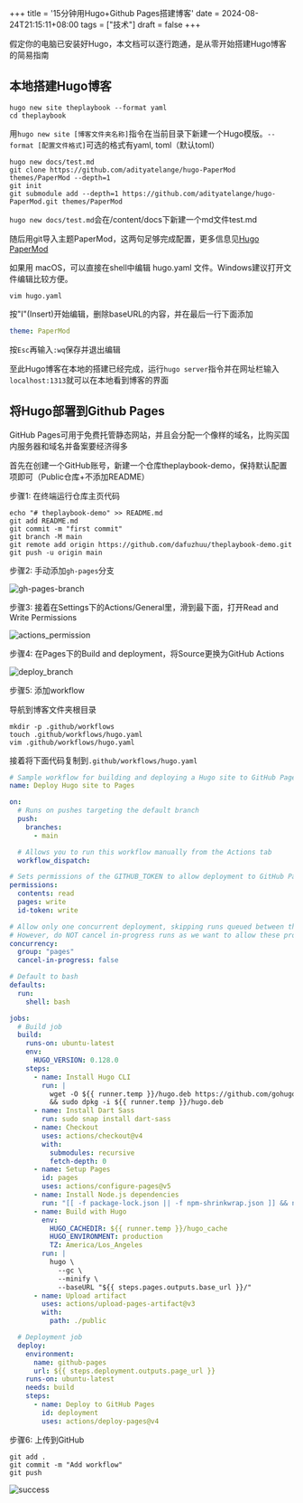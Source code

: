 +++
title = '15分钟用Hugo+Github Pages搭建博客'
date = 2024-08-24T21:15:11+08:00
tags = ["技术"]
draft = false
+++

假定你的电脑已安装好Hugo，本文档可以逐行跑通，是从零开始搭建Hugo博客的简易指南

## 本地搭建Hugo博客

```shell
hugo new site theplaybook --format yaml
cd theplaybook
```

用`hugo new site [博客文件夹名称]`指令在当前目录下新建一个Hugo模版。`--format [配置文件格式]`可选的格式有yaml, toml（默认toml）

```shell
hugo new docs/test.md
git clone https://github.com/adityatelange/hugo-PaperMod themes/PaperMod --depth=1
git init
git submodule add --depth=1 https://github.com/adityatelange/hugo-PaperMod.git themes/PaperMod
```

`hugo new docs/test.md`会在/content/docs下新建一个md文件test.md

随后用git导入主题PaperMod，这两句足够完成配置，更多信息见[Hugo PaperMod](https://github.com/adityatelange/hugo-PaperMod)

如果用 macOS，可以直接在shell中编辑 hugo.yaml 文件。Windows建议打开文件编辑比较方便。

```shell
vim hugo.yaml
```

按"I"(Insert)开始编辑，删除baseURL的内容，并在最后一行下面添加

```yaml
theme: PaperMod
```

按`Esc`再输入`:wq`保存并退出编辑

至此Hugo博客在本地的搭建已经完成，运行`hugo server`指令并在网址栏输入`localhost:1313`就可以在本地看到博客的界面

## 将Hugo部署到Github Pages

GitHub Pages可用于免费托管静态网站，并且会分配一个像样的域名，比购买国内服务器和域名并备案要经济得多

首先在创建一个GitHub账号，新建一个仓库theplaybook-demo，保持默认配置项即可（Public仓库+不添加README）

步骤1: 在终端运行仓库主页代码

```shell
echo "# theplaybook-demo" >> README.md
git add README.md
git commit -m "first commit"
git branch -M main
git remote add origin https://github.com/dafuzhuu/theplaybook-demo.git
git push -u origin main
```

步骤2: 手动添加`gh-pages`分支

![gh-pages-branch](gh-pages-branch.jpg)

步骤3: 接着在Settings下的Actions/General里，滑到最下面，打开Read and Write Permissions

![actions_permission](actions_permission.jpg)

步骤4: 在Pages下的Build and deployment，将Source更换为GitHub Actions

![deploy_branch](deploy_branch.png)

步骤5: 添加workflow

导航到博客文件夹根目录

```shell
mkdir -p .github/workflows
touch .github/workflows/hugo.yaml
vim .github/workflows/hugo.yaml
```

接着将下面代码复制到`.github/workflows/hugo.yaml`

```yaml
# Sample workflow for building and deploying a Hugo site to GitHub Pages
name: Deploy Hugo site to Pages

on:
  # Runs on pushes targeting the default branch
  push:
    branches:
      - main

  # Allows you to run this workflow manually from the Actions tab
  workflow_dispatch:

# Sets permissions of the GITHUB_TOKEN to allow deployment to GitHub Pages
permissions:
  contents: read
  pages: write
  id-token: write

# Allow only one concurrent deployment, skipping runs queued between the run in-progress and latest queued.
# However, do NOT cancel in-progress runs as we want to allow these production deployments to complete.
concurrency:
  group: "pages"
  cancel-in-progress: false

# Default to bash
defaults:
  run:
    shell: bash

jobs:
  # Build job
  build:
    runs-on: ubuntu-latest
    env:
      HUGO_VERSION: 0.128.0
    steps:
      - name: Install Hugo CLI
        run: |
          wget -O ${{ runner.temp }}/hugo.deb https://github.com/gohugoio/hugo/releases/download/v${HUGO_VERSION}/hugo_extended_${HUGO_VERSION}_linux-amd64.deb \
          && sudo dpkg -i ${{ runner.temp }}/hugo.deb          
      - name: Install Dart Sass
        run: sudo snap install dart-sass
      - name: Checkout
        uses: actions/checkout@v4
        with:
          submodules: recursive
          fetch-depth: 0
      - name: Setup Pages
        id: pages
        uses: actions/configure-pages@v5
      - name: Install Node.js dependencies
        run: "[[ -f package-lock.json || -f npm-shrinkwrap.json ]] && npm ci || true"
      - name: Build with Hugo
        env:
          HUGO_CACHEDIR: ${{ runner.temp }}/hugo_cache
          HUGO_ENVIRONMENT: production
          TZ: America/Los_Angeles
        run: |
          hugo \
            --gc \
            --minify \
            --baseURL "${{ steps.pages.outputs.base_url }}/"          
      - name: Upload artifact
        uses: actions/upload-pages-artifact@v3
        with:
          path: ./public

  # Deployment job
  deploy:
    environment:
      name: github-pages
      url: ${{ steps.deployment.outputs.page_url }}
    runs-on: ubuntu-latest
    needs: build
    steps:
      - name: Deploy to GitHub Pages
        id: deployment
        uses: actions/deploy-pages@v4
```

步骤6: 上传到GitHub

```shell
git add .
git commit -m "Add workflow"
git push
```

![success](success.png)
